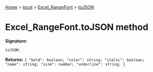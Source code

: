[Home](./index) &gt; [local](local.md) &gt; [Excel\_RangeFont](local.excel_rangefont.md) &gt; [toJSON](local.excel_rangefont.tojson.md)

# Excel\_RangeFont.toJSON method


**Signature:**
```javascript
toJSON:
```
**Returns:** `{
            "bold": boolean;
            "color": string;
            "italic": boolean;
            "name": string;
            "size": number;
            "underline": string;
        }`

